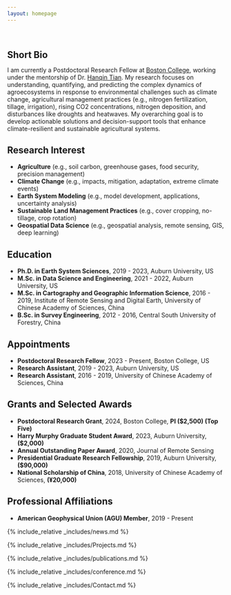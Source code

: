 ```yaml
---
layout: homepage
---
```


<h1 id="about-me"></h1>

<h2 style="margin: 60px 0px 10px;">Short Bio</h2>

I am currently a Postdoctoral Research Fellow at [Boston College](https://www.bc.edu/bc-web/schools/morrissey/departments/eesc/people/postdocs/Yongfa_You.html), working under the mentorship of Dr. [Hanqin Tian](https://www.bc.edu/content/bc-web/schools/morrissey/departments/eesc/people/faculty-directory/hanqin-tian.html). My research focuses on understanding, quantifying, and predicting the complex dynamics of agroecosystems in response to environmental challenges such as climate change, agricultural management practices (e.g., nitrogen fertilization, tillage, irrigation), rising CO2 concentrations, nitrogen deposition, and disturbances like droughts and heatwaves. My overarching goal is to develop actionable solutions and decision-support tools that enhance climate-resilient and sustainable agricultural systems.

## Research Interest

- **Agriculture** (e.g., soil carbon, greenhouse gases, food security, precision management)
- **Climate Change** (e.g., impacts, mitigation, adaptation, extreme climate events)
- **Earth System Modeling** (e.g., model development, applications, uncertainty analysis)
- **Sustainable Land Management Practices** (e.g., cover cropping, no-tillage, crop rotation)
- **Geospatial Data Science** (e.g., geospatial analysis, remote sensing, GIS, deep learning)

## Education
- **Ph.D. in Earth System Sciences**, 2019 - 2023, Auburn University, US
- **M.Sc. in Data Science and Engineering**, 2021 - 2022, Auburn University, US
- **M.Sc. in Cartography and Geographic Information Science**, 2016 - 2019, Institute of Remote Sensing and Digital Earth, University of Chinese Academy of Sciences, China
- **B.Sc. in Survey Engineering**, 2012 - 2016, Central South University of Forestry, China

## Appointments
- **Postdoctoral Research Fellow**, 2023 - Present, Boston College, US
- **Research Assistant**, 2019 - 2023, Auburn University, US
- **Research Assistant**, 2016 - 2019, University of Chinese Academy of Sciences, China

## Grants and Selected Awards
- **Postdoctoral Research Grant**, 2024, Boston College, **PI ($2,500) (Top Five)**
- **Harry Murphy Graduate Student Award**, 2023, Auburn University, **($2,000)**
- **Annual Outstanding Paper Award**, 2020, Journal of Remote Sensing
- **Presidential Graduate Research Fellowship**, 2019, Auburn University, **($90,000)**
- **National Scholarship of China**, 2018, University of Chinese Academy of Sciences, **(¥20,000)**

## Professional Affiliations
- **American Geophysical Union (AGU) Member**, 2019 - Present

{% include_relative _includes/news.md %}

{% include_relative _includes/Projects.md %}

{% include_relative _includes/publications.md %}

{% include_relative _includes/conference.md %}

{% include_relative _includes/Contact.md %}
